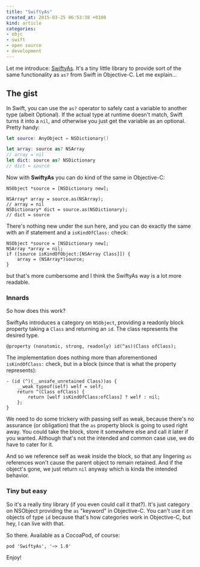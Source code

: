 ```yaml
---
title: "SwiftyAs"
created_at: 2015-03-25 06:53:38 +0100
kind: article
categories:
- objc
- swift
- open source
- development
---
```


Let me introduce: [SwiftyAs](https://github.com/inferis/SwiftyAs). It's a tiny little library to provide sort of the same functionality as `as?` from Swift in Objective-C. Let me explain...

<!-- more -->

## The gist

In Swift, you can use the `as?` operator to safely cast a variable to another type (albeit Optional). If the actual type at runtime doesn't match, Swift turns it into a `nil`, and otherwise you just get the variable as an optional. Pretty handy:

```swift
let source: AnyObject = NSDictionary()

let array: source as? NSArray
// array = nil
let dict: source as? NSDictionary
// dict = source
```

Now with **SwiftyAs** you can do kind of the same in Objective-C:

```objc
NSObject *source = [NSDictionary new];

NSArray* array = source.as(NSArray);
// array = nil
NSDictionary* dict = source.as(NSDictionary);
// dict = source
```

There's nothing new under the sun here, and you can do exactly the same with an if statement and a `isKindOfClass:` check:

```objc
NSObject *source = [NSDictionary new];
NSArray *array = nil;
if ([source isKindOfObject:[NSArray Class]]) {
    array = (NSArray*)source;
}
```

but that's more cumbersome and I think the SwiftyAs way is a lot more readable.

### Innards

So how does this work?

SwiftyAs introduces a category on `NSObject`, providing a readonly block property taking a `Class` and returning an `id`. The class represents the desired type.

```objc
@property (nonatomic, strong, readonly) id(^as)(Class ofClass);
```

The implementation does nothing more than aforementioned `isKindOfClass:` check, but in a block (since that is what the property represents):

```objc
- (id (^)(__unsafe_unretained Class))as {
    __weak typeof(self) welf = self;
    return ^(Class ofClass) {
        return [welf isKindOfClass:ofClass] ? welf : nil;
    };
}
```

We need to do some trickery with passing self as weak, because there's no assurance (or obligation) that the `as` property block is going to used right away. You could take the block, store it somewhere else and call it later if you wanted. Although that's not the intended and common case use, we do have to cater for it.

And so we reference self as weak inside the block, so that any lingering `as` references won't cause the parent object to remain retained. And if the object's gone, we just return `nil` anyway which is kinda the intended behavior.

### Tiny but easy

So it's a really tiny library (if you even could call it that?). It's just category on NSObject providing the `as` "keyword" in Objective-C. You can't use it on objects of type `id` because that's how categories work in Objective-C, but hey, I can live with that.

So there. Available as a CocoaPod, of course:

```
pod 'SwiftyAs', '~> 1.0'
```

Enjoy!
